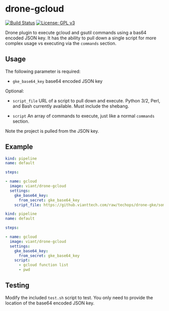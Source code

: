 # drone-gcloud
[![Build Status](https://cloud.drone.io/api/badges/viant/drone-gcloud/status.svg)](https://cloud.drone.io/viant/drone-gcloud)
[![License: GPL v3](https://img.shields.io/badge/License-GPLv3-blue.svg)](https://github.com/viant/drone-gcloud/blob/master/LICENSE)

Drone plugin to execute gcloud and gsutil commands using a bas64 encoded JSON key. It has the ability to pull down a single script for more complex usage vs executing via the `commands` section.

## Usage

The following parameter is required:

* `gke_base64_key` base64 encoded JSON key

Optional:

* `script_file` URL of a script to pull down and execute. Python 3/2, Perl, and Bash currently available. Must include the shebang.

* `script` An array of commands to execute, just like a normal `commands` section.

Note the project is pulled from the JSON key.

## Example

```yaml
kind: pipeline
name: default

steps:

- name: gcloud
  image: viant/drone-gcloud
  settings:
    gke_base64_key:
      from_secret: gke_base64_key
    script_file: https://github.vianttech.com/raw/techops/drone-gke/some_script.sh
```

```yaml
kind: pipeline
name: default

steps:

- name: gcloud
  image: viant/drone-gcloud
  settings:
    gke_base64_key:
      from_secret: gke_base64_key
    script:
      - gcloud function list
      - pwd
```


## Testing

Modify the included `test.sh` script to test. You only need to provide the location of the base64 encoded JSON key.
